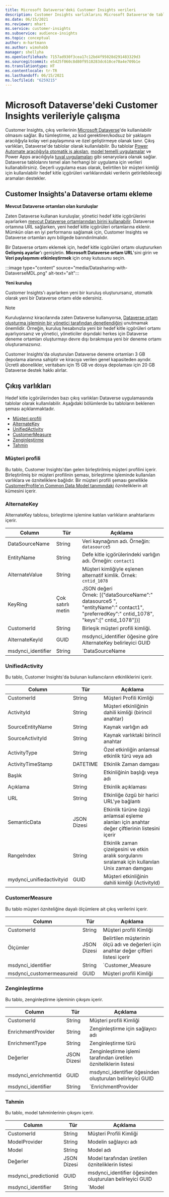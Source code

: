 ```yaml
---
title: Microsoft Dataverse'deki Customer Insights verileri
description: Customer Insights varlıklarını Microsoft Dataverse'de tablolar olarak kullanın.
ms.date: 06/15/2021
ms.reviewer: mhart
ms.service: customer-insights
ms.subservice: audience-insights
ms.topic: conceptual
author: m-hartmann
ms.author: wimohabb
manager: shellyha
ms.openlocfilehash: 7157ad930f3cea17c12bd4f95028d291483329d3
ms.sourcegitcommit: e5425f060c8d80f9510283dc610ce70a4e709b1e
ms.translationtype: HT
ms.contentlocale: tr-TR
ms.lasthandoff: 06/15/2021
ms.locfileid: "6259215"
---
```

# <a name="work-with-customer-insights-data-in-microsoft-dataverse"></a>Microsoft Dataverse'deki Customer Insights verileriyle çalışma

Customer Insights, çıkış verilerinin [Microsoft Dataverse](/powerapps/maker/data-platform/data-platform-intro.md)'de kullanılabilir olmasını sağlar. Bu tümleştirme, az kod gerektiren/kodsuz bir yaklaşım aracılığıyla kolay veri paylaşımına ve özel geliştirmeye olanak tanır. Çıkış varlıkları, Dataverse'de tablolar olarak kullanılabilir. Bu tablolar [Power Automate aracılığıyla otomatik iş akışları](/power-automate/getting-started), [model temelli uygulamalar](/powerapps/maker/model-driven-apps/) ve Power Apps aracılığıyla [tuval uygulamaları](/powerapps/maker/canvas-apps/) gibi senaryolara olanak sağlar. Dataverse tablolarını temel alan herhangi bir uygulama için verileri kullanabilirsiniz. Geçerli uygulama esas olarak, belirtilen bir müşteri kimliği için kullanılabilir hedef kitle içgörüleri varlıklarındaki verilerin getirilebileceği aramaları destekler.

## <a name="attach-a-dataverse-environment-to-customer-insights"></a>Customer Insights'a Dataverse ortamı ekleme

**Mevcut Dataverse ortamları olan kuruluşlar**

Zaten Dataverse kullanan kuruluşlar, yönetici hedef kitle içgörülerini ayarlarken [mevcut Dataverse ortamlarından birini kullanabilir](manage-environments.md#create-an-environment-in-an-existing-organization). Dataverse ortamına URL sağlarken, yeni hedef kitle içgörüleri ortamlarına eklenir. Mümkün olan en iyi performansı sağlamak için, Customer Insights ve Dataverse ortamları aynı bölgede barındırılmalıdır.

Bir Dataverse ortamı eklemek için, hedef kitle içgörüleri ortamı oluştururken **Gelişmiş ayarlar**'ı genişletin. **Microsoft Dataverse ortam URL**'sini girin ve **Veri paylaşımını etkinleştirmek** için onay kutusunu seçin.

:::image type="content" source="media/Datasharing-with-DataverseMDL.png" alt-text="alt":::

**Yeni kuruluş**

Customer Insights'ı ayarlarken yeni bir kuruluş oluşturursanız, otomatik olarak yeni bir Dataverse ortamı elde edersiniz.

> [!NOTE]
> Kuruluşlarınız kiracılarında zaten Dataverse kullanıyorsa, [Dataverse ortam oluşturma işleminin bir yönetici tarafından denetlendiğini](/power-platform/admin/control-environment-creation.md) unutmamak önemlidir. Örneğin, kuruluş hesabınızla yeni bir hedef kitle içgörüleri ortamı ayarlıyorsanız ve yönetici, yöneticiler dışındaki herkes için Dataverse deneme ortamları oluşturmayı devre dışı bırakmışsa yeni bir deneme ortamı oluşturamazsınız.
> 
> Customer Insights'da oluşturulan Dataverse deneme ortamları 3 GB depolama alanına sahiptir ve kiracıya verilen genel kapasiteden ayrıdır. Ücretli abonelikler, veritabanı için 15 GB ve dosya depolaması için 20 GB Dataverse destek hakkı alırlar.

## <a name="output-entities"></a>Çıkış varlıkları

Hedef kitle içgörülerinden bazı çıkış varlıkları Dataverse uygulamasında tablolar olarak kullanılabilir. Aşağıdaki bölümlerde bu tabloların beklenen şeması açıklanmaktadır.

- [Müşteri profili](#customerprofile)
- [AlternateKey](#alternatekey)
- [UnifiedActivity](#unifiedactivity)
- [CustomerMeasure](#customermeasure)
- [Zenginleştirme](#enrichment)
- [Tahmin](#prediction)


### <a name="customerprofile"></a>Müşteri profili

Bu tablo, Customer Insights'dan gelen birleştirilmiş müşteri profilini içerir. Birleştirilmiş bir müşteri profilinin şeması, birleştirme işleminde kullanılan varlıklara ve özniteliklere bağlıdır. Bir müşteri profili şeması genellikle [CustomerProfile'ın Common Data Model tanımındaki](/common-data-model/schema/core/applicationcommon/foundationcommon/crmcommon/solutions/customerinsights/customerprofile) özniteliklerin alt kümesini içerir.

### <a name="alternatekey"></a>AlternateKey

AlternateKey tablosu, birleştirme işlemine katılan varlıkların anahtarlarını içerir.

|Column  |Tür  |Açıklama  |
|---------|---------|---------|
|DataSourceName    |String         | Veri kaynağının adı. Örneğin: `datasource5`        |
|EntityName        | String        | Defe kitle içgörülerindeki varlığın adı. Örneğin: `contact1`        |
|AlternateValue    |String         |Müşteri kimliğiyle eşlenen alternatif kimlik. Örnek: `cntid_1078`         |
|KeyRing           | Çok satırlı metin        | JSON değeri  </br> Örnek: [{"dataSourceName":" datasource5 ",</br>"entityName":" contact1",</br>"preferredKey":" cntid_1078",</br>"keys":[" cntid_1078"]}]       |
|CustomerId         | String        | Birleşik müşteri profili kimliği.         |
|AlternateKeyId     | GUID         |  msdynci_identifier öğesine göre AlternateKey belirleyici GUID       |
|msdynci_identifier |   String      |   `DataSourceName|EntityName|AlternateValue`  </br> Örnek: `testdatasource|contact1|cntid_1078`    |

### <a name="unifiedactivity"></a>UnifiedActivity

Bu tablo, Customer Insights'da bulunan kullanıcıların etkinliklerini içerir.

| Column            | Tür        | Açıklama                                                                              |
|-------------------|-------------|------------------------------------------------------------------------------------------|
| CustomerId        | String      | Müşteri Profili Kimliği                                                                      |
| ActivityId        | String      | Müşteri etkinliğinin dahili kimliği (birincil anahtar)                                       |
| SourceEntityName  | String      | Kaynak varlığın adı                                                                |
| SourceActivityId  | String      | Kaynak varlıktaki birincil anahtar                                                       |
| ActivityType      | String      | Özel etkinliğin anlamsal etkinlik türü veya adı                                        |
| ActivityTimeStamp | DATETIME    | Etkinlik Zaman damgası                                                                      |
| Başlık             | String      | Etkinliğinin başlığı veya adı                                                               |
| Açıklama       | String      | Etkinlik açıklaması                                                                     |
| URL               | String      | Etkinliğe özgü bir harici URL'ye bağlantı                                         |
| SemanticData      | JSON Dizesi | Etkinlik türüne özgü anlamsal eşleme alanları için anahtar değer çiftlerinin listesini içerir |
| RangeIndex        | String      | Etkinlik zaman çizelgesini ve etkin aralık sorgularını sıralamak için kullanılan Unix zaman damgası |
| mydynci_unifiedactivityid   | GUID | Müşteri etkinliğinin dahili kimliği (ActivityId) |

### <a name="customermeasure"></a>CustomerMeasure

Bu tablo müşteri özniteliğine dayalı ölçümlere ait çıkış verilerini içerir.

| Column             | Tür             | Açıklama                 |
|--------------------|------------------|-----------------------------|
| CustomerId         | String           | Müşteri profili Kimliği        |
| Ölçümler           | JSON Dizesi      | Belirtilen müşterinin ölçü adı ve değerleri için anahtar değer çiftleri listesi içerir | 
| msdynci_identifier | String           | `Customer_Measure|CustomerId` |
| msdynci_customermeasureid | GUID      | Müşteri profili Kimliği |


### <a name="enrichment"></a>Zenginleştirme

Bu tablo, zenginleştirme işleminin çıkışını içerir.

| Column               | Tür             |  Açıklama                                          |
|----------------------|------------------|------------------------------------------------------|
| CustomerId           | String           | Müşteri profili Kimliği                                 |
| EnrichmentProvider   | String           | Zenginleştirme için sağlayıcı adı                                  |
| EnrichmentType       | String           | Zenginleştirme türü                                      |
| Değerler               | JSON Dizesi      | Zenginleştirme işlemi tarafından üretilen özniteliklerin listesi |
| msdynci_enrichmentid | GUID             | msdynci_identifier öğesinden oluşturulan belirleyici GUID |
| msdynci_identifier   | String           | `EnrichmentProvider|EnrichmentType|CustomerId`         |

### <a name="prediction"></a>Tahmin

Bu tablo, model tahminlerinin çıkışını içerir.

| Column               | Tür        | Açıklama                                          |
|----------------------|-------------|------------------------------------------------------|
| CustomerId           | String      | Müşteri Profili Kimliği                                  |
| ModelProvider        | String      | Modelin sağlayıcı adı                                      |
| Model                | String      | Model adı                                                |
| Değerler               | JSON Dizesi | Model tarafından üretilen özniteliklerin listesi |
| msdynci_predictionid | GUID        | msdynci_identifier öğesinden oluşturulan belirleyici GUID | 
| msdynci_identifier   | String      |  `Model|ModelProvider|CustomerId`                      |
